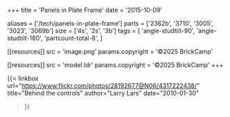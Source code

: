 +++
title = 'Panels in Plate Frame'
date  = '2015-10-09'

aliases = ['/tech/panels-in-plate-frame']
parts = ['2362b', '3710', '3005', '3023', '3069b']
size  = ['4s', '2s', '3b']
tags  = [
  'angle-studtilt-90',
  'angle-studtilt-180',
  'partcount-total-8',
]

[[resources]]
src              = 'image.png'
params.copyright = '©2025 BrickCamp'

[[resources]]
src              = 'model.ldr'
params.copyright = '©2025 BrickCamp'
+++

{{< linkbox
    url="https://www.flickr.com/photos/28192677@N06/4317222438/"
    title="Behind the controls"
    author="Larry Lars"
    date="2010-01-30"
>}}
